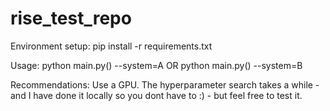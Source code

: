 # rise_test_repo

Environment setup:
pip install -r requirements.txt

Usage:
python main.py() --system=A OR python main.py() --system=B


Recommendations:
Use a GPU.
The hyperparameter search takes a while - and I have done it locally so you dont have to :) - but feel free to test it.






